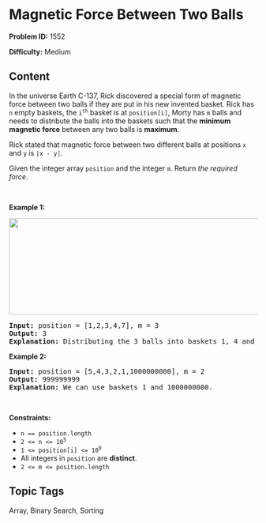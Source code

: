 # Magnetic Force Between Two Balls

**Problem ID:** 1552

**Difficulty:** Medium

## Content
<p>In the universe Earth C-137, Rick discovered a special form of magnetic force between two balls if they are put in his new invented basket. Rick has <code>n</code> empty baskets, the <code>i<sup>th</sup></code> basket is at <code>position[i]</code>, Morty has <code>m</code> balls and needs to distribute the balls into the baskets such that the <strong>minimum magnetic force</strong> between any two balls is <strong>maximum</strong>.</p>

<p>Rick stated that magnetic force between two different balls at positions <code>x</code> and <code>y</code> is <code>|x - y|</code>.</p>

<p>Given the integer array <code>position</code> and the integer <code>m</code>. Return <em>the required force</em>.</p>

<p>&nbsp;</p>
<p><strong class="example">Example 1:</strong></p>
<img alt="" src="https://assets.leetcode.com/uploads/2020/08/11/q3v1.jpg" style="width: 562px; height: 195px;" />
<pre>
<strong>Input:</strong> position = [1,2,3,4,7], m = 3
<strong>Output:</strong> 3
<strong>Explanation:</strong> Distributing the 3 balls into baskets 1, 4 and 7 will make the magnetic force between ball pairs [3, 3, 6]. The minimum magnetic force is 3. We cannot achieve a larger minimum magnetic force than 3.
</pre>

<p><strong class="example">Example 2:</strong></p>

<pre>
<strong>Input:</strong> position = [5,4,3,2,1,1000000000], m = 2
<strong>Output:</strong> 999999999
<strong>Explanation:</strong> We can use baskets 1 and 1000000000.
</pre>

<p>&nbsp;</p>
<p><strong>Constraints:</strong></p>

<ul>
	<li><code>n == position.length</code></li>
	<li><code>2 &lt;= n &lt;= 10<sup>5</sup></code></li>
	<li><code>1 &lt;= position[i] &lt;= 10<sup>9</sup></code></li>
	<li>All integers in <code>position</code> are <strong>distinct</strong>.</li>
	<li><code>2 &lt;= m &lt;= position.length</code></li>
</ul>


## Topic Tags
Array, Binary Search, Sorting
